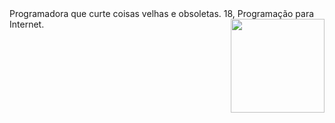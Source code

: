  <div>
 <a>Programadora que curte coisas velhas e obsoletas. </a>
 <a> 18, Programação para Internet. </a>
 <img align="right" height="150" src="https://c.tenor.com/Xf_PZVtHpSgAAAAC/anime-typing.gif"> 
 </div>
